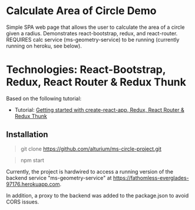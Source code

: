 
# Calculate Area of Circle Demo

Simple SPA web page that allows the user to calculate the area of a circle given a radius. Demonstrates react-bootstrap, redux, and react-router. REQUIRES calc service (ms-geometry-service) to be running (currently running on heroku, see below).

# Technologies: React-Bootstrap, Redux, React Router & Redux Thunk

Based on the following tutorial:

* Tutorial: [Getting started with create-react-app, Redux, React Router & Redux Thunk](https://medium.com/@notrab/getting-started-with-create-react-app-redux-react-router-redux-thunk-d6a19259f71f)


## Installation

>git clone https://github.com/alturium/ms-circle-project.git

>npm start

Currently, the project is hardwired to access a running version of the backend service "ms-geometry-service" at https://fathomless-everglades-97176.herokuapp.com.

In addition, a proxy to the backend was added to the package.json to avoid CORS issues.




